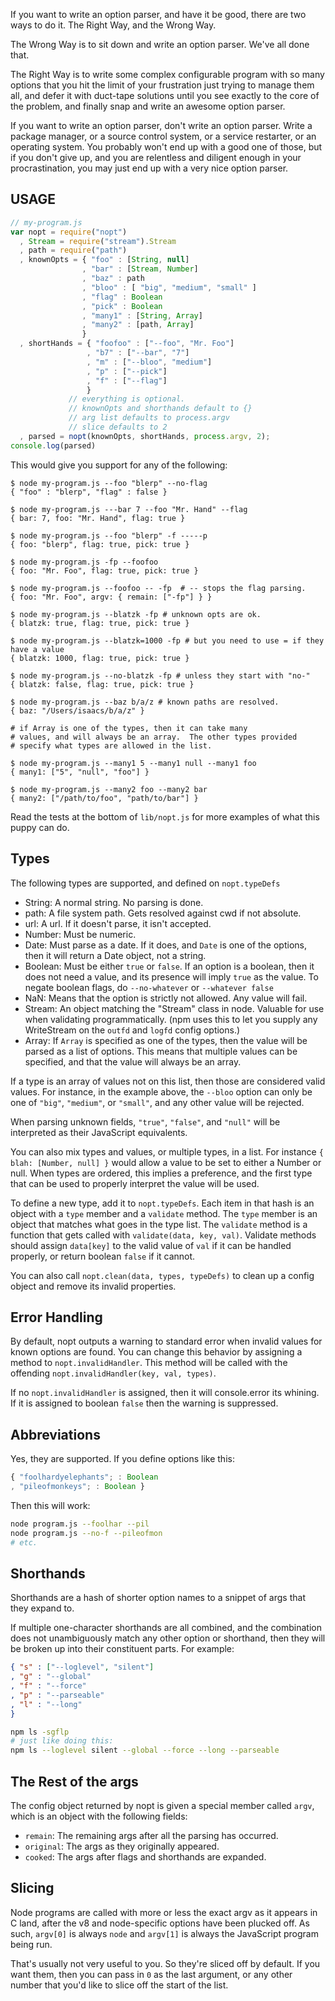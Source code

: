 If you want to write an option parser, and have it be good, there are
two ways to do it.  The Right Way, and the Wrong Way.

The Wrong Way is to sit down and write an option parser.  We've all done
that.

The Right Way is to write some complex configurable program with so many
options that you hit the limit of your frustration just trying to
manage them all, and defer it with duct-tape solutions until you see
exactly to the core of the problem, and finally snap and write an
awesome option parser.

If you want to write an option parser, don't write an option parser.
Write a package manager, or a source control system, or a service
restarter, or an operating system.  You probably won't end up with a
good one of those, but if you don't give up, and you are relentless and
diligent enough in your procrastination, you may just end up with a very
nice option parser.

## USAGE

```javascript
// my-program.js
var nopt = require("nopt")
  , Stream = require("stream").Stream
  , path = require("path")
  , knownOpts = { "foo" : [String, null]
                , "bar" : [Stream, Number]
                , "baz" : path
                , "bloo" : [ "big", "medium", "small" ]
                , "flag" : Boolean
                , "pick" : Boolean
                , "many1" : [String, Array]
                , "many2" : [path, Array]
                }
  , shortHands = { "foofoo" : ["--foo", "Mr. Foo"]
                 , "b7" : ["--bar", "7"]
                 , "m" : ["--bloo", "medium"]
                 , "p" : ["--pick"]
                 , "f" : ["--flag"]
                 }
             // everything is optional.
             // knownOpts and shorthands default to {}
             // arg list defaults to process.argv
             // slice defaults to 2
  , parsed = nopt(knownOpts, shortHands, process.argv, 2);
console.log(parsed)
```

This would give you support for any of the following:

```console
$ node my-program.js --foo "blerp" --no-flag
{ "foo" : "blerp", "flag" : false }

$ node my-program.js ---bar 7 --foo "Mr. Hand" --flag
{ bar: 7, foo: "Mr. Hand", flag: true }

$ node my-program.js --foo "blerp" -f -----p
{ foo: "blerp", flag: true, pick: true }

$ node my-program.js -fp --foofoo
{ foo: "Mr. Foo", flag: true, pick: true }

$ node my-program.js --foofoo -- -fp  # -- stops the flag parsing.
{ foo: "Mr. Foo", argv: { remain: ["-fp"] } }

$ node my-program.js --blatzk -fp # unknown opts are ok.
{ blatzk: true, flag: true, pick: true }

$ node my-program.js --blatzk=1000 -fp # but you need to use = if they have a value
{ blatzk: 1000, flag: true, pick: true }

$ node my-program.js --no-blatzk -fp # unless they start with "no-"
{ blatzk: false, flag: true, pick: true }

$ node my-program.js --baz b/a/z # known paths are resolved.
{ baz: "/Users/isaacs/b/a/z" }

# if Array is one of the types, then it can take many
# values, and will always be an array.  The other types provided
# specify what types are allowed in the list.

$ node my-program.js --many1 5 --many1 null --many1 foo
{ many1: ["5", "null", "foo"] }

$ node my-program.js --many2 foo --many2 bar
{ many2: ["/path/to/foo", "path/to/bar"] }
```

Read the tests at the bottom of `lib/nopt.js` for more examples of
what this puppy can do.

## Types

The following types are supported, and defined on `nopt.typeDefs`

* String: A normal string.  No parsing is done.
* path: A file system path.  Gets resolved against cwd if not absolute.
* url: A url.  If it doesn't parse, it isn't accepted.
* Number: Must be numeric.
* Date: Must parse as a date. If it does, and `Date` is one of the options,
  then it will return a Date object, not a string.
* Boolean: Must be either `true` or `false`.  If an option is a boolean,
  then it does not need a value, and its presence will imply `true` as
  the value.  To negate boolean flags, do `--no-whatever` or `--whatever
  false`
* NaN: Means that the option is strictly not allowed.  Any value will
  fail.
* Stream: An object matching the "Stream" class in node.  Valuable
  for use when validating programmatically.  (npm uses this to let you
  supply any WriteStream on the `outfd` and `logfd` config options.)
* Array: If `Array` is specified as one of the types, then the value
  will be parsed as a list of options.  This means that multiple values
  can be specified, and that the value will always be an array.

If a type is an array of values not on this list, then those are
considered valid values.  For instance, in the example above, the
`--bloo` option can only be one of `"big"`, `"medium"`, or `"small"`,
and any other value will be rejected.

When parsing unknown fields, `"true"`, `"false"`, and `"null"` will be
interpreted as their JavaScript equivalents.

You can also mix types and values, or multiple types, in a list.  For
instance `{ blah: [Number, null] }` would allow a value to be set to
either a Number or null.  When types are ordered, this implies a
preference, and the first type that can be used to properly interpret
the value will be used.

To define a new type, add it to `nopt.typeDefs`.  Each item in that
hash is an object with a `type` member and a `validate` method.  The
`type` member is an object that matches what goes in the type list.  The
`validate` method is a function that gets called with `validate(data,
key, val)`.  Validate methods should assign `data[key]` to the valid
value of `val` if it can be handled properly, or return boolean
`false` if it cannot.

You can also call `nopt.clean(data, types, typeDefs)` to clean up a
config object and remove its invalid properties.

## Error Handling

By default, nopt outputs a warning to standard error when invalid values for
known options are found.  You can change this behavior by assigning a method
to `nopt.invalidHandler`.  This method will be called with
the offending `nopt.invalidHandler(key, val, types)`.

If no `nopt.invalidHandler` is assigned, then it will console.error
its whining.  If it is assigned to boolean `false` then the warning is
suppressed.

## Abbreviations

Yes, they are supported.  If you define options like this:

```javascript
{ "foolhardyelephants"; : Boolean
, "pileofmonkeys"; : Boolean }
```

Then this will work:

```bash
node program.js --foolhar --pil
node program.js --no-f --pileofmon
# etc.
```

## Shorthands

Shorthands are a hash of shorter option names to a snippet of args that
they expand to.

If multiple one-character shorthands are all combined, and the
combination does not unambiguously match any other option or shorthand,
then they will be broken up into their constituent parts.  For example:

```json
{ "s" : ["--loglevel", "silent"]
, "g" : "--global"
, "f" : "--force"
, "p" : "--parseable"
, "l" : "--long"
}
```

```bash
npm ls -sgflp
# just like doing this:
npm ls --loglevel silent --global --force --long --parseable
```

## The Rest of the args

The config object returned by nopt is given a special member called
`argv`, which is an object with the following fields:

* `remain`: The remaining args after all the parsing has occurred.
* `original`: The args as they originally appeared.
* `cooked`: The args after flags and shorthands are expanded.

## Slicing

Node programs are called with more or less the exact argv as it appears
in C land, after the v8 and node-specific options have been plucked off.
As such, `argv[0]` is always `node` and `argv[1]` is always the
JavaScript program being run.

That's usually not very useful to you.  So they're sliced off by
default.  If you want them, then you can pass in `0` as the last
argument, or any other number that you'd like to slice off the start of
the list.

